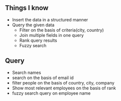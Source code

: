 ## Things I know

- Insert the data in a structured manner
- Query the given data
  - Filter on the basis of criteria(city, country)
  - Join multiple fields in one query
  - Rank query results
  - Fuzzy search

## Query

- Search names
- search on the basis of email id
- filter people on the basis of country, city, company
- Show most relevant employees on the basis of rank
- fuzzy search query on employee name
